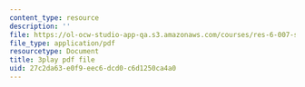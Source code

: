 ```yaml
---
content_type: resource
description: ''
file: https://ol-ocw-studio-app-qa.s3.amazonaws.com/courses/res-6-007-signals-and-systems-spring-2011/27c2da63e0f9eec6dcd0c6d1250ca4a0_UIgA0czNj5g.pdf
file_type: application/pdf
resourcetype: Document
title: 3play pdf file
uid: 27c2da63-e0f9-eec6-dcd0-c6d1250ca4a0
---
```

